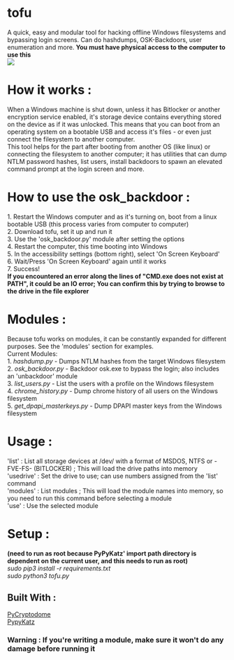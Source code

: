 # tofu
A quick, easy and modular tool for hacking offline Windows filesystems and bypassing login screens. Can do hashdumps, OSK-Backdoors, user enumeration and more. <b>You must have physical access to the computer to use this</b><br> 
<img src="https://raw.githubusercontent.com/stoatsec/tofu/main/tofu.png"></img>

<h1> How it works : </h1>
When a Windows machine is shut down, unless it has Bitlocker or another encryption service enabled, it's storage device contains everything stored on the device as if it was unlocked. This means that you can boot from an operating system on a bootable USB and access it's files - or even just connect the filesystem to another computer. <br>This tool helps for the part after booting from another OS (like linux) or connecting the filesystem to another computer; it has utilities that can dump NTLM password hashes, list users, install backdoors to spawn an elevated command prompt at the login screen and more. 

<h1>How to use the osk_backdoor : </h1>
1. Restart the Windows computer and as it's turning on, boot from a linux bootable USB (this process varies from computer to computer)<br>
2. Download tofu, set it up and run it<br>
3. Use the 'osk_backdoor.py' module after setting the options<br>
4. Restart the computer, this time booting into Windows<br>
5. In the accessibility settings (bottom right), select 'On Screen Keyboard'<br>
6. Wait/Press 'On Screen Keyboard' again until it works<br>
7. Success!<br>
<b>If you encountered an error along the lines of "CMD.exe does not exist at PATH", it could be an IO error; You can confirm this by trying to browse to the drive in the file explorer</b><br>

<h1>Modules : </h1>
Because tofu works on modules, it can be constantly expanded for different purposes. See the 'modules' section for examples.<br>
Current Modules:<br>
1. <i>hashdump.py</i> - Dumps NTLM hashes from the target Windows filesystem<br>
2. <i>osk_backdoor.py</i> - Backdoor osk.exe to bypass the login; also includes an 'unbackdoor' module<br>
3. <i>list_users.py</i> - List the users with a profile on the Windows filesystem<br>
4. <i>chrome_history.py</i> - Dump chrome history of all users on the Windows filesystem<br>
5. <i>get_dpapi_masterkeys.py</i> - Dump DPAPI master keys from the Windows filesystem<br>

<h1>Usage : </h1>
'list' : List all storage devices at /dev/ with a format of MSDOS, NTFS or -FVE-FS- (BITLOCKER) ; This will load the drive paths into memory<br>
'usedrive' : Set the drive to use; can use numbers assigned from the 'list' command<br>
'modules' : List modules ; This will load the module names into memory, so you need to run this command before selecting a module<br>
'use' : Use the selected module<br>

<h1>Setup : </h1>
 <b>(need to run as root because PyPyKatz' import path directory is dependent on the current user, and this needs to run as root)</b><br>
<i>sudo pip3 install -r requirements.txt<br>
sudo python3 tofu.py</i>
<h2> Built With : </h2>
<a href = "https://github.com/Legrandin/pycryptodome">PyCryptodome</a><br>
<a href="https://github.com/skelsec/pypykatz">PypyKatz</a><br>

<h3><b>Warning : If you're writing a module, make sure it won't do any damage before running it<br> </b></h3>

